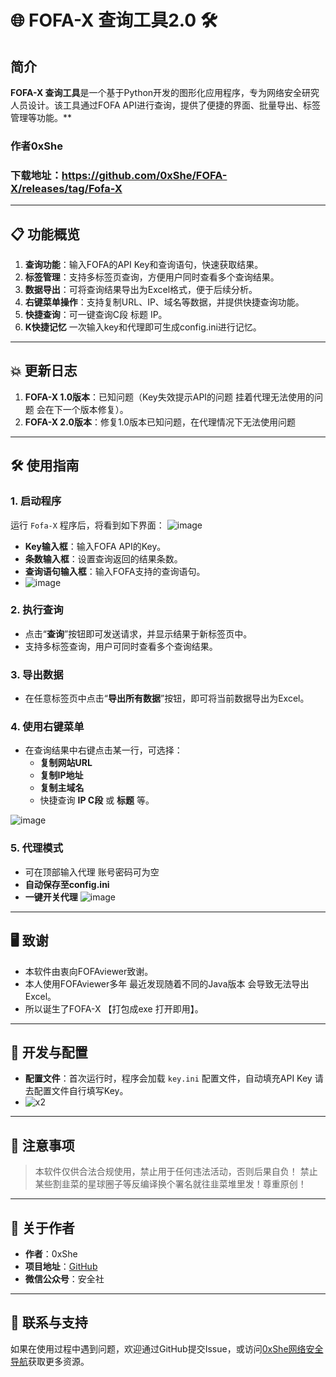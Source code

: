 
# 🌐 FOFA-X 查询工具2.0 🛠️

## 简介
**FOFA-X 查询工具**是一个基于Python开发的图形化应用程序，专为网络安全研究人员设计。该工具通过FOFA API进行查询，提供了便捷的界面、批量导出、标签管理等功能。**
### 作者0xShe
### 下载地址：https://github.com/0xShe/FOFA-X/releases/tag/Fofa-X
---

## 📋 功能概览
1. **查询功能**：输入FOFA的API Key和查询语句，快速获取结果。
2. **标签管理**：支持多标签页查询，方便用户同时查看多个查询结果。
3. **数据导出**：可将查询结果导出为Excel格式，便于后续分析。
4. **右键菜单操作**：支持复制URL、IP、域名等数据，并提供快捷查询功能。
5. **快捷查询**：可一键查询C段 标题 IP。
6. **K快捷记忆** 一次输入key和代理即可生成config.ini进行记忆。

---

## 💥 更新日志
1. **FOFA-X 1.0版本**：已知问题（Key失效提示API的问题 挂着代理无法使用的问题 会在下一个版本修复）。
2. **FOFA-X 2.0版本**：修复1.0版本已知问题，在代理情况下无法使用问题


---

## 🛠️ 使用指南
### 1. 启动程序
运行 `Fofa-X` 程序后，将看到如下界面：
![image](https://github.com/user-attachments/assets/1d5db17d-d78c-43e8-a160-d2adb21342eb)

- **Key输入框**：输入FOFA API的Key。
- **条数输入框**：设置查询返回的结果条数。
- **查询语句输入框**：输入FOFA支持的查询语句。
- ![image](https://github.com/user-attachments/assets/489d3e58-8f6d-4947-8c18-76619cef08be)


### 2. 执行查询
- 点击“**查询**”按钮即可发送请求，并显示结果于新标签页中。
- 支持多标签查询，用户可同时查看多个查询结果。
  

### 3. 导出数据
- 在任意标签页中点击“**导出所有数据**”按钮，即可将当前数据导出为Excel。

### 4. 使用右键菜单
- 在查询结果中右键点击某一行，可选择：
  - **复制网站URL**
  - **复制IP地址**
  - **复制主域名**
  - 快捷查询 **IP C段** 或 **标题** 等。


![image](https://github.com/user-attachments/assets/6b54adf2-3e6a-4773-b61a-73992f2f0d58)


### 5. 代理模式
  - 可在顶部输入代理 账号密码可为空
  - **自动保存至config.ini**
  - **一键开关代理**
![image](https://github.com/user-attachments/assets/000dff12-2d57-4550-9608-845d3d56a65b)

---

## 🖥️ 致谢
- 本软件由衷向FOFAviewer致谢。
- 本人使用FOFAviewer多年 最近发现随着不同的Java版本 会导致无法导出Excel。
- 所以诞生了FOFA-X 【打包成exe 打开即用】。

---

## 🔧 开发与配置
- **配置文件**：首次运行时，程序会加载 `key.ini` 配置文件，自动填充API Key 请去配置文件自行填写Key。
- ![x2](https://github.com/user-attachments/assets/ce4c5f9b-11f0-49f5-9d4e-c488b7c7e1d6)

---

## 🔴 注意事项
> 本软件仅供合法合规使用，禁止用于任何违法活动，否则后果自负！
> 禁止某些割韭菜的星球圈子等反编译换个署名就往韭菜堆里发！尊重原创！

---

## 📢 关于作者
- **作者**：0xShe
- **项目地址**：[GitHub](https://github.com/0xShe/FOFA-X)
- **微信公众号**：安全社

---

## 🚀 联系与支持
如果在使用过程中遇到问题，欢迎通过GitHub提交Issue，或访问[0xShe网络安全导航](http://sbbbb.cn)获取更多资源。
